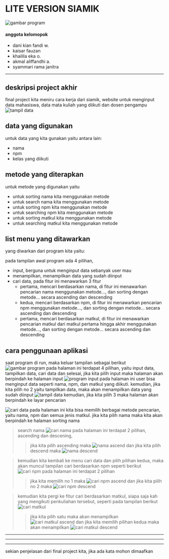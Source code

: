 # LITE VERSION SIAMIK

![gambar program](https://github.com/akmalaa/Final-Project-UTS-pemlan-kelompok-5/blob/22f5580164a2b212060462b7dd500d06a75ea1fb/markdown%20siamik%20001/tampil%20data.png)

#### anggota kelomopok

* dani kian fandi w.
* kaisar fauzan
* khailila eka o.
* akmal aliffandhi a.
* syammari rama janitra

---

## deskripsi project akhir

final project kita meniru cara kerja dari siamik, website untuk menginput data mahasiswa, data mata kuliah yang diikuti dan dosen pengampu![tampil data](https://user-images.githubusercontent.com/90669229/147521249-22e3c1c2-c09b-4c42-9065-867ce9922a48.png)


## data yang digunakan
untuk data yang kita gunakan yaitu antara lain:
* nama
* npm
* kelas yang diikuti

## metode yang diterapkan
untuk metode yang digunakan yaitu
* untuk sorting nama kita menggunakan metode
* untuk search nama kita menggunakan metode
* untuk sorting npm kita menggunakan metode
* untuk searching npm kita menggunakan metode
* untuk sorting matkul kita menggunakan metode
* untuk searching matkul kita menggunakan metode

## list menu yang ditawarkan
yang diwarkan dari program kita yaitu:

pada tampilan awal program ada 4 pilihan,
* input, berguna untuk menginput data sebanyak user mau
* menampilkan, menampilkan data yang sudah diinput
* cari data, pada fitur ini menawarkan 3 fitur
    * pertama, mencari berdasarkan nama, di fitur ini menawarkan pencarian nama menggunakan metode..., dan sorting dengan metode... secara ascending dan descending
    *  kedua, mencari berdasarkan npm, di fitur ini menawarkan pencarian npm menggunakan metode..., dan sorting dengan metode... secara ascending dan descending
    *   pertama, mencari berdasarkan matkul, di fitur ini menawarkan pencarian matkul dari matkul pertama hingga akhir menggunakan metode..., dan sorting dengan metode... secara ascending dan descending

## cara penggunaan aplikasi
saat program di run, maka keluar tampilan sebagai berikut
![gambar program](https://github.com/akmalaa/Final-Project-UTS-pemlan-kelompok-5/blob/22f5580164a2b212060462b7dd500d06a75ea1fb/markdown%20siamik%20001/menu%20utama.png)
pada halaman ini terdapat 4 pilihan, yaitu input data, tampilkan data, cari data dan selesai, jika kita pilih input maka halaman akan berpindah ke halaman input
![program input](https://github.com/akmalaa/Final-Project-UTS-pemlan-kelompok-5/blob/22f5580164a2b212060462b7dd500d06a75ea1fb/markdown%20siamik%20001/input%20data.png)
pada halaman ini user bisa menginput data seperti nama, npm, dan matkul yang diikuti. kemudian, jika kita pilih no 2 yaitu tampilkan data, maka akan menampilkan data yang sudah diinput
![tampil data](tampil%20data.png)
kemudian, jika kita pilih 3 maka halaman akan berpindah ke layar pencarian


![cari data](cari%20data.png)
pada halaman ini kita bisa memilih berbagai metode pencarian, yaitu nama, npm dan semua jenis matkul. jika kita pilih nama maka kita akan berpindah ke halaman sorting nama

>search nama
![cari nama](/cari%20nama.png)
pada halaman ini terdapat 2 pilihan, 
ascending dan descening, 
>>jika kita pilih ascending maka
![nama ascend](cari%20nama%20ascend.png)
>>dan jika kita pilih descend maka
![nama descend](cari%20nama%20descend.png)

>kemudian kita kembali ke menu cari data dan pilih pilihan kedua, maka akan muncul tampilan cari berdasarkan npm seperti berikut
![cari npm](/cari%20npm.png)
pada halaman ini terdapat 2 pilihan
>>jika kita memilih no 1 maka
![cari npm ascend](cari%20npm%20ascend.png)
>>dan jika kita pilih no 2 maka
![cari npm descend](cari%20npm%20descend.png)

>kemudian kita pergi ke fitur cari berdasarkan matkul, siapa saja kah yang mengikuti penkuliahan tersebut, seperti pada tampilan berikut
![cari matkul](cari%20matkul.png)
>>jika kita pilih satu maka akan menampilkan
![cari matkul ascend](cari%20matkul%20ascend.png)
>>dan jika kita memilih pilihan kedua maka akan menampilkan
![cari matkul descend](cari%20matkul%20descend.png)

---
---
---
sekian penjelasan dari final project kita, jika ada kata mohon dimaafkan
